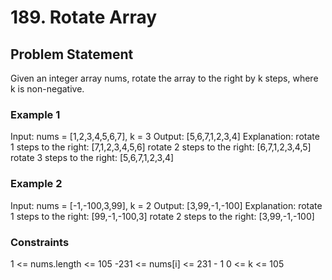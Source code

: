 # 189. Rotate Array

## Problem Statement

Given an integer array nums, rotate the array to the right by k steps, where k is non-negative.

### Example 1

Input: nums = [1,2,3,4,5,6,7], k = 3
Output: [5,6,7,1,2,3,4]
Explanation:
rotate 1 steps to the right: [7,1,2,3,4,5,6]
rotate 2 steps to the right: [6,7,1,2,3,4,5]
rotate 3 steps to the right: [5,6,7,1,2,3,4]

### Example 2

Input: nums = [-1,-100,3,99], k = 2
Output: [3,99,-1,-100]
Explanation:
rotate 1 steps to the right: [99,-1,-100,3]
rotate 2 steps to the right: [3,99,-1,-100]

### Constraints

1 <= nums.length <= 105
-231 <= nums[i] <= 231 - 1
0 <= k <= 105
